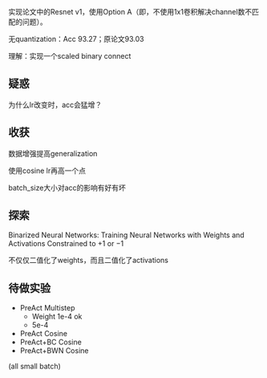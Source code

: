 实现论文中的Resnet v1，使用Option A（即，不使用1x1卷积解决channel数不匹配的问题）。

无quantization：Acc 93.27；原论文93.03

理解：实现一个scaled binary connect

## 疑惑

为什么lr改变时，acc会猛增？

## 收获

数据增强提高generalization

使用cosine lr再高一个点

batch_size大小对acc的影响有好有坏

## 探索

Binarized Neural Networks: Training Neural Networks with Weights and
Activations Constrained to +1 or −1

不仅仅二值化了weights，而且二值化了activations

## 待做实验

- PreAct Multistep
  - Weight 1e-4 ok
  - 5e-4
- PreAct Cosine
- PreAct+BC Cosine
- PreAct+BWN Cosine

(all small batch)

